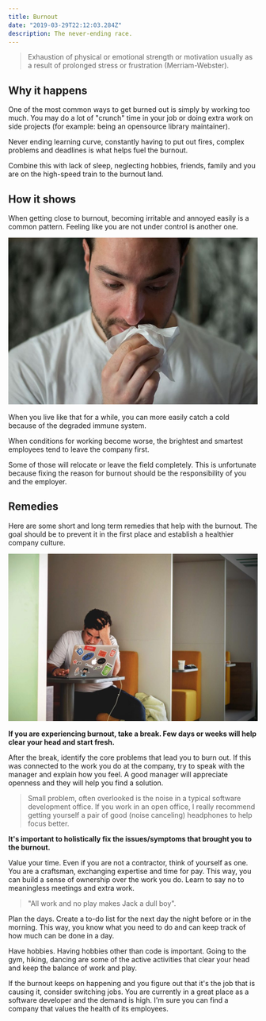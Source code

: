 ```yaml
---
title: Burnout
date: "2019-03-29T22:12:03.284Z"
description: The never-ending race.
---
```


> Exhaustion of physical or emotional strength or motivation usually as a result of prolonged stress or frustration (Merriam-Webster).

## Why it happens

One of the most common ways to get burned out is simply by working too much. You may do a lot of "crunch" time in your job or doing extra work on side projects (for example: being an opensource library maintainer).

Never ending learning curve, constantly having to put out fires, complex problems and deadlines is what helps fuel the burnout.

Combine this with lack of sleep, neglecting hobbies, friends, family and you are on the high-speed train to the burnout land.

## How it shows

When getting close to burnout, becoming irritable and annoyed easily is a common pattern. Feeling like you are not under control is another one.

![Sick](./being-sick.jpg)

When you live like that for a while, you can more easily catch a cold because of the degraded immune system.

When conditions for working become worse, the brightest and smartest employees tend to leave the company first.

Some of those will relocate or leave the field completely. This is unfortunate because fixing the reason for burnout should be the responsibility of you and the employer.

## Remedies

Here are some short and long term remedies that help with the burnout. The goal should be to prevent it in the first place and establish a healthier company culture.

![Annoyed](./angry-annoyed.jpg)

**If you are experiencing burnout, take a break. Few days or weeks will help clear your head and start fresh.**

After the break, identify the core problems that lead you to burn out. If this was connected to the work you do at the company, try to speak with the manager and explain how you feel. A good manager will appreciate openness and they will help you find a solution.

> Small problem, often overlooked is the noise in a typical software development office. If you work in an open office, I really recommend getting yourself a pair of good (noise canceling) headphones to help focus better.

**It's important to holistically fix the issues/symptoms that brought you to the burnout.**

Value your time. Even if you are not a contractor, think of yourself as one. You are a craftsman, exchanging expertise and time for pay. This way, you can build a sense of ownership over the work you do. Learn to say no to meaningless meetings and extra work.

> "All work and no play makes Jack a dull boy".

Plan the days. Create a to-do list for the next day the night before or in the morning. This way, you know what you need to do and can keep track of how much can be done in a day.

Have hobbies. Having hobbies other than code is important. Going to the gym, hiking, dancing are some of the active activities that clear your head and keep the balance of work and play.

If the burnout keeps on happening and you figure out that it's the job that is causing it, consider switching jobs. You are currently in a great place as a software developer and the demand is high. I'm sure you can find a company that values the health of its employees.
